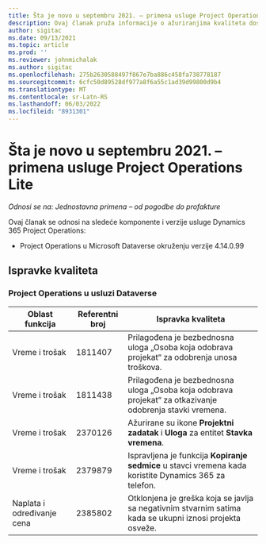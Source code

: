 ```yaml
---
title: Šta je novo u septembru 2021. – primena usluge Project Operations Lite
description: Ovaj članak pruža informacije o ažuriranjima kvaliteta dostupnim u jednostavnoj primeni izdanja Project Operations za septembar 2021. godine.
author: sigitac
ms.date: 09/13/2021
ms.topic: article
ms.prod: ''
ms.reviewer: johnmichalak
ms.author: sigitac
ms.openlocfilehash: 275b2630588497f867e7ba886c458fa738778187
ms.sourcegitcommit: 6cfc50d89528df977a8f6a55c1ad39d99800d9b4
ms.translationtype: MT
ms.contentlocale: sr-Latn-RS
ms.lasthandoff: 06/03/2022
ms.locfileid: "8931301"
---
```

# <a name="whats-new-september-2021---project-operations-lite-deployment"></a>Šta je novo u septembru 2021. – primena usluge Project Operations Lite

_Odnosi se na: Jednostavna primena – od pogodbe do profakture_

Ovaj članak se odnosi na sledeće komponente i verzije usluge Dynamics 365 Project Operations:

  - Project Operations u Microsoft Dataverse okruženju verzije 4.14.0.99


## <a name="quality-updates"></a>Ispravke kvaliteta

### <a name="project-operations-on-dataverse"></a>Project Operations u usluzi Dataverse


| **Oblast funkcija** | **Referentni broj** | **Ispravka kvaliteta** |
| --- | --- | --- |
| Vreme i trošak | 1811407 | Prilagođena je bezbednosna uloga „Osoba koja odobrava projekat“ za odobrenja unosa troškova. |
| Vreme i trošak | 1811438 | Prilagođena je bezbednosna uloga „Osoba koja odobrava projekat“ za otkazivanje odobrenja stavki vremena. |
| Vreme i trošak | 2370126 | Ažurirane su ikone **Projektni zadatak** i **Uloga** za entitet **Stavka vremena**. |
| Vreme i trošak | 2379879 | Ispravljena je funkcija **Kopiranje sedmice** u stavci vremena kada koristite Dynamics 365 za telefon. |
| Naplata i određivanje cena | 2385802 | Otklonjena je greška koja se javlja sa negativnim stvarnim satima kada se ukupni iznosi projekta osveže.|
